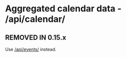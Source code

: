 Aggregated calendar data - /api/calendar/
=========================================

## REMOVED IN 0.15.x
Use [/api/events/](events.md) instead.
